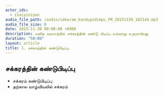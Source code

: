 ```yaml
---
actor_ids:
  - isaiyiniyan
audio_file_path: /audio/sakaram_kandupidimpu_FM_20151130_102144.mp3
audio_file_size: 0
date: 2015-11-30 00:00:00 +0900
description: மனித வரலாற்றில் சக்கரத்தின் கண்டு பிடிப்பு எவ்வாறு உருவாகியது
duration: "50:00"
layout: article
title: 1. சக்கரத்தின் கண்டுபிடிப்பு
---
```


## சக்கரத்தின் கண்டுபிடிப்பு

- சக்கரம் கண்டுபிடிப்பு
- தற்கால வாழ்வியலில் சக்கரம்
